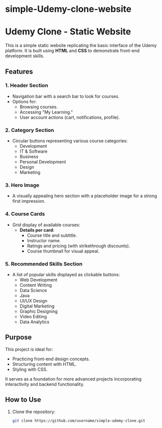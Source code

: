 # simple-Udemy-clone-website
# Udemy Clone - Static Website

This is a simple static website replicating the basic interface of the Udemy platform. It is built using **HTML** and **CSS** to demonstrate front-end development skills.

## Features

### 1. Header Section
- Navigation bar with a search bar to look for courses.
- Options for:
  - Browsing courses.
  - Accessing "My Learning."
  - User account actions (cart, notifications, profile).

### 2. Category Section
- Circular buttons representing various course categories:
  - Development
  - IT & Software
  - Business
  - Personal Development
  - Design
  - Marketing

### 3. Hero Image
- A visually appealing hero section with a placeholder image for a strong first impression.

### 4. Course Cards
- Grid display of available courses:
  - **Details per card**:
    - Course title and subtitle.
    - Instructor name.
    - Ratings and pricing (with strikethrough discounts).
    - Course thumbnail for visual appeal.

### 5. Recommended Skills Section
- A list of popular skills displayed as clickable buttons:
  - Web Development
  - Content Writing
  - Data Science
  - Java
  - UI/UX Design
  - Digital Marketing
  - Graphic Designing
  - Video Editing
  - Data Analytics

## Purpose
This project is ideal for:
- Practicing front-end design concepts.
- Structuring content with HTML.
- Styling with CSS.

It serves as a foundation for more advanced projects incorporating interactivity and backend functionality.

## How to Use
1. Clone the repository:
   ```bash
   git clone https://github.com/username/simple-udemy-clone.git
